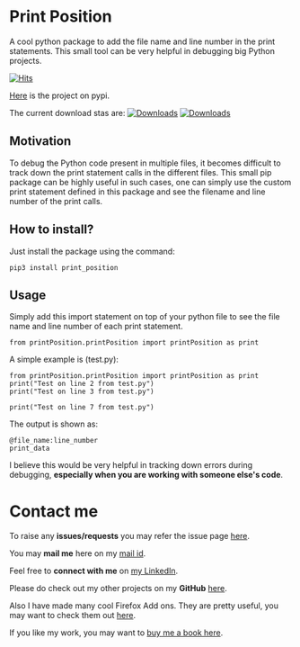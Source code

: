 # Print Position

A cool python package to add the file name and line number in the print statements. This small tool can be very helpful in debugging big Python projects.

[![Hits](https://hits.seeyoufarm.com/api/count/incr/badge.svg?url=https%3A%2F%2Fgithub.com%2Fps428%2FPrintPosition-pip&count_bg=%2317DAED&title_bg=%23555555&icon=probot.svg&icon_color=%23E7E7E7&title=Views&edge_flat=false)](https://hits.seeyoufarm.com)

[Here](https://pypi.org/project/print-position/) is the project on pypi.

The current download stas are:
[![Downloads](https://static.pepy.tech/badge/print-position)](https://pepy.tech/project/print-position)
[![Downloads](https://static.pepy.tech/badge/print-position/month)](https://pepy.tech/project/print-position)


## Motivation

To debug the Python code present in multiple files, it becomes difficult to track down the print statement calls in the different files. This small pip package can be highly useful in such cases, one can simply use the custom print statement defined in this package and see the filename and line number of the print calls.

## How to install?

Just install the package using the command:

```
pip3 install print_position
```


## Usage

Simply add this import statement on top of your python file to see the file name and line number of each print statement.

```
from printPosition.printPosition import printPosition as print
```

A simple example is (test.py):

```
from printPosition.printPosition import printPosition as print
print("Test on line 2 from test.py")
print("Test on line 3 from test.py")

print("Test on line 7 from test.py")
```


The output is shown as:
```
@file_name:line_number
print_data
```


I believe this would be very helpful in tracking down errors during debugging, **especially when you are working with someone else's code**.

# Contact me

To raise any **issues/requests** you may refer the issue page [here](https://github.com/ps428/PrintPosition-pip/issues).

You may **mail me** here on my [mail id](mailto:pranav.bhawan@gmail.com).

Feel free to **connect with me** on [my LinkedIn](https://www.linkedin.com/in/ps428).

Please do check out my other projects on my **GitHub** [here](http://www.github.com/ps428).

Also I have made many cool Firefox Add ons. They are pretty useful, you may want to check them out [here](https://addons.mozilla.org/en-US/firefox/user/17277929/).

If you like my work, you may want to [buy me a book here](https://www.buymeacoffee.com/ps428).

